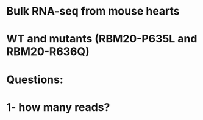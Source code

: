 # Bulk RNA-seq from mouse hearts
# WT and mutants (RBM20-P635L and RBM20-R636Q)

# Questions:
# 1- how many reads?
